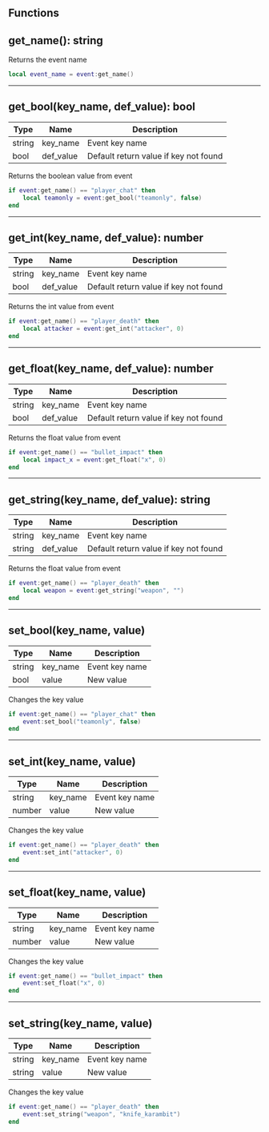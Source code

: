 ## Functions

## **get_name():** string

Returns the event name
```lua
local event_name = event:get_name()
```
---

## **get_bool(key_name, def_value):** bool
Type | Name | Description
------------ | ------------- | ------------
string | key_name | Event key name
bool | def_value | Default return value if key not found

Returns the boolean value from event
```lua
if event:get_name() == "player_chat" then
    local teamonly = event:get_bool("teamonly", false)
end
```

---

## **get_int(key_name, def_value):** number
Type | Name | Description
------------ | ------------- | ------------
string | key_name | Event key name
bool | def_value | Default return value if key not found

Returns the int value from event
```lua
if event:get_name() == "player_death" then
    local attacker = event:get_int("attacker", 0)
end
```

---

## **get_float(key_name, def_value):** number
Type | Name | Description
------------ | ------------- | ------------
string | key_name | Event key name
bool | def_value | Default return value if key not found

Returns the float value from event
```lua
if event:get_name() == "bullet_impact" then
    local impact_x = event:get_float("x", 0)
end
```

---

## **get_string(key_name, def_value):** string
Type | Name | Description
------------ | ------------- | ------------
string | key_name | Event key name
string | def_value | Default return value if key not found

Returns the float value from event
```lua
if event:get_name() == "player_death" then
    local weapon = event:get_string("weapon", "")
end
```

---

## **set_bool(key_name, value)**
Type | Name | Description
------------ | ------------- | ------------
string | key_name | Event key name
bool | value | New value

Changes the key value
```lua
if event:get_name() == "player_chat" then
    event:set_bool("teamonly", false)
end
```

---

## **set_int(key_name, value)**
Type | Name | Description
------------ | ------------- | ------------
string | key_name | Event key name
number | value | New value

Changes the key value
```lua
if event:get_name() == "player_death" then
    event:set_int("attacker", 0)
end
```

---

## **set_float(key_name, value)**
Type | Name | Description
------------ | ------------- | ------------
string | key_name | Event key name
number | value | New value

Changes the key value
```lua
if event:get_name() == "bullet_impact" then
    event:set_float("x", 0)
end
```

---

## **set_string(key_name, value)**
Type | Name | Description
------------ | ------------- | ------------
string | key_name | Event key name
string | value | New value

Changes the key value
```lua
if event:get_name() == "player_death" then
    event:set_string("weapon", "knife_karambit")
end
```
